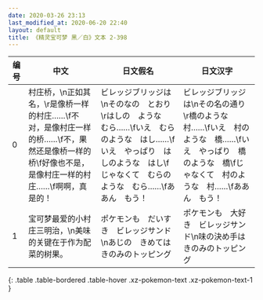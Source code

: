 ```yaml
---
date: 2020-03-26 23:13
last_modified_at: 2020-06-20 22:40
layout: default
title: 《精灵宝可梦 黑／白》文本 2-398
---
```

| 编号 | 中文 | 日文假名 | 日文汉字 |
| ---- | ---- | ---- | --- |
| 0 | 村庄桥，\n正如其名，\r是像桥一样的村庄……\f不对，是像村庄一样的桥……\f不，果然还是像桥一样的桥\f好像也不是，是像村庄一样的村庄……\f啊啊，真是的！ | ビレッジブリッジは\nそのなの　とおり\rはしの　ような　むら……\fいえ　むらのような　はし……\fいえ　やっぱり　はしのような　はし\fじゃなくて　むらのような　むら……\fああん　もう！ | ビレッジブリッジは\nその名の通り\r橋のような　村……\fいえ　村のような　橋……\fいえ　やっぱり　橋のような　橋\fじゃなくて　村のような　村……\fああん　もう！ |
| 1 | 宝可梦最爱的小村庄三明治，\n美味的关键在于作为配菜的树果。 | ポケモンも　だいすき　ビレッジサンド\nあじの　きめては　きのみのトッピング | ポケモンも　大好き　ビレッジサンド\n味の決め手は　きのみのトッピング |
{: .table .table-bordered .table-hover .xz-pokemon-text .xz-pokemon-text-1 }